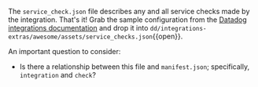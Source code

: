 The `service_check.json` file describes any and all service checks made by the integration. That's it! Grab the sample configuration from the [Datadog integrations documentation](https://docs.datadoghq.com/developers/integrations/new_check_howto/?tab=servicecheck#example-service-check-config) and drop it into `dd/integrations-extras/awesome/assets/service_checks.json`{{open}}.

An important question to consider:
- Is there a relationship between this file and `manifest.json`; specifically, `integration` and `check`?
